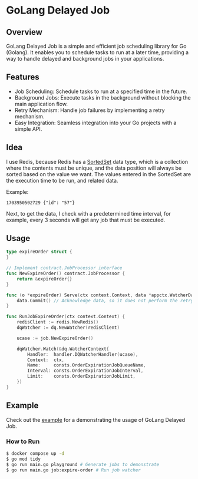# GoLang Delayed Job

## Overview

GoLang Delayed Job is a simple and efficient job scheduling library for Go (Golang). It enables you to schedule tasks to
run at a later time, providing a way to handle delayed and background jobs in your applications.

## Features
- Job Scheduling: Schedule tasks to run at a specified time in the future. 
- Background Jobs: Execute tasks in the background without blocking the main application flow. 
- Retry Mechanism: Handle job failures by implementing a retry mechanism. 
- Easy Integration: Seamless integration into your Go projects with a simple API.

## Idea
I use Redis, because Redis has a [SortedSet](https://redis.io/docs/data-types/sorted-sets/) data type, which is a collection where the contents must be unique, and the data position will always be sorted based on the value we want.
 The values entered in the SortedSet are the execution time to be run, and related data. 

Example:
```text
1703950502729 {"id": "57"}
```

Next, to get the data, I check with a predetermined time interval, for example, every 3 seconds will get any job that must be executed.

## Usage

```go
type expireOrder struct {
}

// Implement contract.JobProcessor interface
func NewExpireOrder() contract.JobProcessor {
	return &expireOrder{}
}

func (o *expireOrder) Serve(ctx context.Context, data *appctx.WatcherData) error {
	data.Commit() // Acknowledge data, so it does not perform the retry mechanism
}
```

```go
func RunJobExpireOrder(ctx context.Context) {
	redisClient := redis.NewRedis()
	dqWatcher := dq.NewWatcher(redisClient)

	ucase := job.NewExpireOrder()

	dqWatcher.Watch(&dq.WatcherContext{
		Handler:  handler.DQWatcherHandler(ucase),
		Context:  ctx,
		Name:     consts.OrderExpirationJobQueueName,
		Interval: consts.OrderExpirationJobInterval,
		Limit:    consts.OrderExpirationJobLimit,
	})
}
```

## Example
Check out the [example](cmd/job/expire_order.go) for a demonstrating the usage of GoLang Delayed Job.

### How to Run
```bash
$ docker compose up -d
$ go mod tidy
$ go run main.go playground # Generate jobs to demonstrate
$ go run main.go job:expire-order # Run job watcher
```